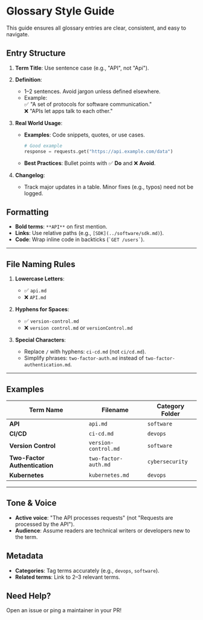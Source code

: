 # Glossary Style Guide  

This guide ensures all glossary entries are clear, consistent, and easy to navigate.  

## Entry Structure  
1. **Term Title**: Use sentence case (e.g., "API", not "Api").  
2. **Definition**:  
   - 1–2 sentences. Avoid jargon unless defined elsewhere.  
   - Example:  
     ✅ "A set of protocols for software communication."  
     ❌ "APIs let apps talk to each other."  

3. **Real World Usage**:  
   - **Examples**: Code snippets, quotes, or use cases.  
     ```python
     # Good example
     response = requests.get("https://api.example.com/data")
     ```  
   - **Best Practices**: Bullet points with ✅ **Do** and ❌ **Avoid**.  

4. **Changelog**:  
   - Track major updates in a table. Minor fixes (e.g., typos) need not be logged.  

## Formatting  
- **Bold terms**: `**API**` on first mention.  
- **Links**: Use relative paths (e.g., `[SDK](../software/sdk.md)`).  
- **Code**: Wrap inline code in backticks (`` `GET /users` ``).  



---

## File Naming Rules
1. **Lowercase Letters**:  
   - ✅ `api.md`  
   - ❌ `API.md`  

2. **Hyphens for Spaces**:  
   - ✅ `version-control.md`  
   - ❌ `version control.md` or `versionControl.md`  

3. **Special Characters**:  
   - Replace `/` with hyphens: `ci-cd.md` (not `ci/cd.md`).  
   - Simplify phrases: `two-factor-auth.md` instead of `two-factor-authentication.md`.  

---

## Examples
| Term Name                   | Filename                     | Category Folder      |
|-----------------------------|------------------------------|----------------------|
| **API**                     | `api.md`                     | `software`           |
| **CI/CD**                   | `ci-cd.md`                   | `devops`             |
| **Version Control**         | `version-control.md`         | `software`           |
| **Two-Factor Authentication** | `two-factor-auth.md`      | `cybersecurity`      |
| **Kubernetes**              | `kubernetes.md`              | `devops`             |

---



## Tone & Voice  
- **Active voice**: "The API processes requests" (not "Requests are processed by the API").  
- **Audience**: Assume readers are technical writers or developers new to the term.  

## Metadata  
- **Categories**: Tag terms accurately (e.g., `devops`, `software`).  
- **Related terms**: Link to 2–3 relevant terms.  

## Need Help?  
Open an issue or ping a maintainer in your PR!  